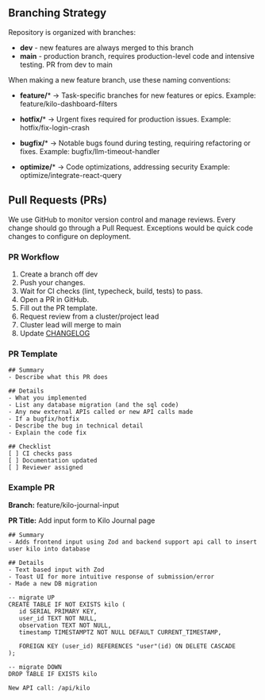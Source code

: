 ## Branching Strategy
Repository is organized with branches:
- **dev** - new features are always merged to this branch 
- **main** - production branch, requires production-level code and intensive testing. PR from dev to main

When making a new feature branch, use these naming conventions: 

- **feature/*** → Task-specific branches for new features or epics.
Example: feature/kilo-dashboard-filters

- **hotfix/*** → Urgent fixes required for production issues.
Example: hotfix/fix-login-crash

- **bugfix/*** → Notable bugs found during testing, requiring refactoring or fixes.
Example: bugfix/llm-timeout-handler

- **optimize/*** → Code optimizations, addressing security
Example: optimize/integrate-react-query

## Pull Requests (PRs)
We use GitHub to monitor version control and manage reviews. Every change should go through a Pull Request. Exceptions would be quick code changes to configure on deployment. 

### PR Workflow
1. Create a branch off dev
2. Push your changes.
3. Wait for CI checks (lint, typecheck, build, tests) to pass.
4. Open a PR in GitHub.
5. Fill out the PR template.
6. Request review from a cluster/project lead
7. Cluster lead will merge to main
8. Update [CHANGELOG](CHANGELOG.md)

### PR Template
```
## Summary
- Describe what this PR does

## Details
- What you implemented
- List any database migration (and the sql code)
- Any new external APIs called or new API calls made
- If a bugfix/hotfix
- Describe the bug in technical detail
- Explain the code fix

## Checklist
[ ] CI checks pass
[ ] Documentation updated
[ ] Reviewer assigned
```

### Example PR

**Branch:** feature/kilo-journal-input

**PR Title:** Add input form to Kilo Journal page
```
## Summary
- Adds frontend input using Zod and backend support api call to insert user kilo into database

## Details
- Text based input with Zod
- Toast UI for more intuitive response of submission/error
- Made a new DB migration

-- migrate UP
CREATE TABLE IF NOT EXISTS kilo (
   id SERIAL PRIMARY KEY,
   user_id TEXT NOT NULL,
   observation TEXT NOT NULL,
   timestamp TIMESTAMPTZ NOT NULL DEFAULT CURRENT_TIMESTAMP,

   FOREIGN KEY (user_id) REFERENCES "user"(id) ON DELETE CASCADE
);

-- migrate DOWN
DROP TABLE IF EXISTS kilo

New API call: /api/kilo

```